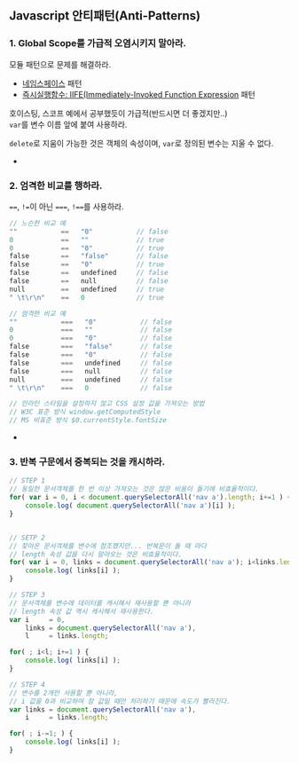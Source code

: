 ## Javascript 안티패턴(Anti-Patterns)

### 1. Global Scope를 가급적 오염시키지 말아라.

모듈 패턴으로 문제를 해결하라.
<!-- 참고해서 읽어보길! http://www.nextree.co.kr/p7650/ -->

- [네임스페이스](https://addyosmani.com/blog/essential-js-namespacing/) 패턴
- [즉시실행함수: IIFE(Immediately-Invoked Function Expression](http://benalman.com/news/2010/11/immediately-invoked-function-expression/) 패턴

호이스팅, 스코프 예에서 공부했듯이 가급적(반드시면 더 좋겠지만..)<br>
`var`를 변수 이름 앞에 붙여 사용하라.

`delete`로 지움이 가능한 것은 객체의 속성이며, `var`로 정의된 변수는 지울 수 없다.

-

### 2. 엄격한 비교를 행하라.

`==`, `!=`이 아닌 `===`, `!==`를 사용하라.

```js
// 느슨한 비교 예
""           ==   "0"           // false
0            ==   ""            // true
0            ==   "0"           // true
false        ==   "false"       // false
false        ==   "0"           // true
false        ==   undefined     // false
false        ==   null          // false
null         ==   undefined     // true
" \t\r\n"    ==   0             // true

// 엄격한 비교 예
""           ===   "0"           // false
0            ===   ""            // false
0            ===   "0"           // false
false        ===   "false"       // false
false        ===   "0"           // false
false        ===   undefined     // false
false        ===   null          // false
null         ===   undefined     // false
" \t\r\n"    ===   0             // false
```

```js
// 인라인 스타일을 설정하지 않고 CSS 설정 값을 가져오는 방법
// W3C 표준 방식 window.getComputedStyle
// MS 비표준 방식 $0.currentStyle.fontSize
```

-

### 3. 반복 구문에서 중복되는 것을 캐시하라.

```js
// STEP 1
// 동일한 문서객체를 한 번 이상 가져오는 것은 많은 비용이 들기에 비효율적이다.
for( var i = 0, i < document.querySelectorAll('nav a').length; i+=1 ) {
    console.log( document.querySelectorAll('nav a')[i] );
}


// SETP 2
// 찾아온 문서객체를 변수에 참조했지만... 반복문이 돌 때 마다
// length 속성 값을 다시 알아오는 것은 비효율적이다.
for( var i = 0, links = document.querySelectorAll('nav a'); i<links.length; i+=1 ) {
    console.log( links[i] );
}

// STEP 3
// 문서객체를 변수에 데이터를 캐시해서 재사용할 뿐 아니라
// length 속성 값 역시 캐시해서 재사용한다.
var i     = 0,
    links = document.querySelectorAll('nav a'),
    l     = links.length;

for( ; i<l; i+=1 ) {
    console.log( links[i] );
}

// STEP 4
// 변수를 2개만 사용할 뿐 아니라,
// i 값을 0과 비교하여 참 값일 때만 처리하기 때문에 속도가 빨라진다.
var links = document.querySelectorAll('nav a'),
    i     = links.length;

for( ; i-=1; ) {
    console.log( links[i] );
}
```